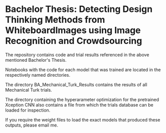 # Bachelor Thesis: Detecting Design Thinking Methods from WhiteboardImages using Image Recognition and Crowdsourcing

The repository contains code and trial results referenced in the above mentioned Bachelor's Thesis.  

Notebooks with the code for each model that was trained are located in the respectively named directories.  

The directory BA_Mechanical_Turk_Results contains the results of all Mechanical Turk trials.

The directory containing the hyperarameter optimization for the pretrained Xception CNN also contains a file from which the trials database can be loaded for inspection.  

If you require the weight files to load the exact models that produced these outputs, please email me.
